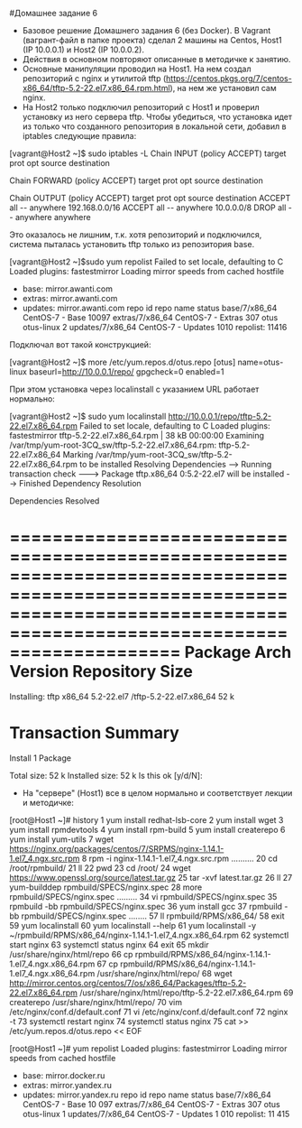 

#Домашнее задание 6 

- Базовое решение Домашнего задания 6 (без Docker). В Vagrant (вагрант-файл в папке проекта) сделал 2 машины на Centos, Host1 (IP 10.0.0.1) и Host2 (IP 10.0.0.2).
- Действия в основном повторяют описанные в методичке к занятию.
- Основные манипуляции проводил на Host1. На нем создал репозиторий с nginx и утилитой tftp (https://centos.pkgs.org/7/centos-x86_64/tftp-5.2-22.el7.x86_64.rpm.html), на нем же установил сам nginx.
- На Host2 только подключил репозиторий с Host1 и проверил установку из него сервера tftp. Чтобы убедиться, что установка идет из только что созданного репозитория в локальной сети, добавил в iptables следующие правила:

[vagrant@Host2 ~]$ sudo iptables -L
Chain INPUT (policy ACCEPT)
target     prot opt source               destination

Chain FORWARD (policy ACCEPT)
target     prot opt source               destination

Chain OUTPUT (policy ACCEPT)
target     prot opt source               destination
ACCEPT     all  --  anywhere             192.168.0.0/16
ACCEPT     all  --  anywhere             10.0.0.0/8
DROP       all  --  anywhere             anywhere


Это оказалось не лишним, т.к. хотя репозиторий и подключился, система пыталась установить tftp только из репозитория base.

[vagrant@Host2 ~]$sudo yum repolist
Failed to set locale, defaulting to C
Loaded plugins: fastestmirror
Loading mirror speeds from cached hostfile
 * base: mirror.awanti.com
 * extras: mirror.awanti.com
 * updates: mirror.awanti.com
repo id                                                                           repo name                                                                           status
base/7/x86_64                                                                     CentOS-7 - Base                                                                     10097
extras/7/x86_64                                                                   CentOS-7 - Extras                                                                     307
otus                                                                              otus-linux                                                                              2
updates/7/x86_64                                                                  CentOS-7 - Updates                                                                   1010
repolist: 11416

Подключал вот такой конструкцией:

[vagrant@Host2 ~]$ more /etc/yum.repos.d/otus.repo
[otus]
name=otus-linux
baseurl=http://10.0.0.1/repo/
gpgcheck=0
enabled=1

При этом установка через localinstall с указанием URL работает нормально:

[vagrant@Host2 ~]$ sudo yum localinstall http://10.0.0.1/repo/tftp-5.2-22.el7.x86_64.rpm
Failed to set locale, defaulting to C
Loaded plugins: fastestmirror
tftp-5.2-22.el7.x86_64.rpm                                                                                                                           |  38 kB  00:00:00
Examining /var/tmp/yum-root-3CQ_sw/tftp-5.2-22.el7.x86_64.rpm: tftp-5.2-22.el7.x86_64
Marking /var/tmp/yum-root-3CQ_sw/tftp-5.2-22.el7.x86_64.rpm to be installed
Resolving Dependencies
--> Running transaction check
---> Package tftp.x86_64 0:5.2-22.el7 will be installed
--> Finished Dependency Resolution

Dependencies Resolved

============================================================================================================================================================================
 Package                           Arch                                Version                                   Repository                                            Size
============================================================================================================================================================================
Installing:
 tftp                              x86_64                              5.2-22.el7                                /tftp-5.2-22.el7.x86_64                               52 k

Transaction Summary
============================================================================================================================================================================
Install  1 Package

Total size: 52 k
Installed size: 52 k
Is this ok [y/d/N]:



- На "сервере" (Host1) все в целом нормально и соответствует лекции и методичке:

[root@Host1 ~]# history
    1  yum install redhat-lsb-core
    2  yum install wget
    3  yum install rpmdevtools
    4  yum install rpm-build
    5  yum install createrepo
    6  yum install yum-utils
    7  wget https://nginx.org/packages/centos/7/SRPMS/nginx-1.14.1-1.el7_4.ngx.src.rpm
    8  rpm -i nginx-1.14.1-1.el7_4.ngx.src.rpm
   ..........
   20  cd /root/rpmbuild/
   21  ll
   22  pwd
   23  cd /root/
   24  wget https://www.openssl.org/source/latest.tar.gz
   25  tar -xvf latest.tar.gz
   26  ll
   27  yum-builddep rpmbuild/SPECS/nginx.spec
   28  more rpmbuild/SPECS/nginx.spec
   .........
   34  vi rpmbuild/SPECS/nginx.spec
   35  rpmbuild -bb rpmbuild/SPECS/nginx.spec
   36  yum install gcc
   37  rpmbuild -bb rpmbuild/SPECS/nginx.spec
   ........
   57  ll rpmbuild/RPMS/x86_64/
   58  exit
   59  yum localinstall
   60  yum localinstall --help
   61  yum localinstall -y ~/rpmbuild/RPMS/x86_64/nginx-1.14.1-1.el7_4.ngx.x86_64.rpm
   62  systemctl start nginx
   63  systemctl status nginx
   64  exit
   65  mkdir /usr/share/nginx/html/repo
   66  cp rpmbuild/RPMS/x86_64/nginx-1.14.1-1.el7_4.ngx.x86_64.rpm
   67  cp rpmbuild/RPMS/x86_64/nginx-1.14.1-1.el7_4.ngx.x86_64.rpm /usr/share/nginx/html/repo/
   68  wget http://mirror.centos.org/centos/7/os/x86_64/Packages/tftp-5.2-22.el7.x86_64.rpm /usr/share/nginx/html/repo/tftp-5.2-22.el7.x86_64.rpm
   69  createrepo /usr/share/nginx/html/repo/
   70  vim /etc/nginx/conf.d/default.conf
   71  vi /etc/nginx/conf.d/default.conf
   72  nginx -t
   73  systemctl restart nginx
   74  systemctl status nginx
   75  cat >> /etc/yum.repos.d/otus.repo << EOF

[root@Host1 ~]# yum repolist
Loaded plugins: fastestmirror
Loading mirror speeds from cached hostfile
 * base: mirror.docker.ru
 * extras: mirror.yandex.ru
 * updates: mirror.yandex.ru
repo id                                                                                                           repo name                                                                                                            status
base/7/x86_64                                                                                                     CentOS-7 - Base                                                                                                      10 097
extras/7/x86_64                                                                                                   CentOS-7 - Extras                                                                                                       307
otus                                                                                                              otus-linux                                                                                                                1
updates/7/x86_64                                                                                                  CentOS-7 - Updates                                                                                                    1 010
repolist: 11 415



